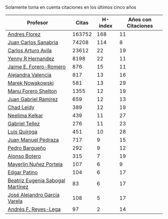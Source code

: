 Solamente toma en cuenta citaciones en los últimos cinco años

Profesor | Citas | H-index | Años con Citaciones |
----  | ----- | --- | --- |
[Andres Florez](https://scholar.google.com.co/citations?user=SUG6ga0AAAAJ&hl=en) | 163752 | 168 |  11 | 
[Juan Carlos Sanabria](https://scholar.google.com/citations?user=ExNZQTIAAAAJ&hl=en)| 74208 | 114 | 8|
[Carlos Arturo Avila](https://scholar.google.com.co/citations?user=jitNa1QAAAAJ&hl=en)| 23612 | 22 | 19 |
[Yenny R Hernandez](https://scholar.google.com.co/citations?user=KXWwfMMAAAAJ&hl=en) | 8198 | 22 | 11 | 
[Jaime E. Forero-Romero](https://scholar.google.com.co/citations?user=TLTK6WgAAAAJ&hl=en) | 876 | 15 | 11 |
[Alejandra Valencia](https://scholar.google.com.co/citations?user=7Fa-MFYAAAAJ&hl=en) | 817 | 13 | 16 |
[Marek Nowakowski](https://scholar.google.com.co/citations?user=ctFaBNQAAAAJ&hl=en) | 581 | 13 | 29 |
[Manu Forero Shelton](https://scholar.google.com.co/citations?user=0_jvORsAAAAJ&hl=en) | 1355 | 12 | 19 |
[Juan Gabriel Ramírez](https://scholar.google.com.co/citations?user=q0NfAgEAAAAJ&hl=en) | 659 | 12 | 13 |
[Chad Leidy](https://scholar.google.com.co/citations?user=n-rGcH4AAAAJ&hl=en) | 389 | 12 | 19 |
[Neelima Kelkar](https://scholar.google.com.co/citations?user=BMxIj5AAAAAJ&hl=en) | 439 | 11 | 27 |
[Gabriel Tellez](https://scholar.google.com.co/citations?user=1JHuoIAAAAAJ&hl=en) | 276 | 11 | 23 |
[Luis Quiroga](https://scholar.google.com.co/citations?user=PPvfyVwAAAAJ&hl=en) | 451 | 10 | 28 |
[Juan Manuel Pedraza](https://scholar.google.com.co/citations?user=x8-YWMsAAAAJ&hl=en) | 717 | 9 | 15 |
[Pedro Bargueño](https://scholar.google.com.co/citations?user=euepDO8AAAAJ&hl=en) | 292 | 9 | 12 |
[Alonso Botero](https://scholar.google.com.co/citations?user=e06A7mUAAAAJ&hl=en) | 315 | 7 | 19 |
[Mayerlin Nuñez Portela](https://scholar.google.com.co/citations?user=znFnm4wAAAAJ&hl=en) | 107 | 6 | 9 |
[Edgar Patino](https://scholar.google.com.co/citations?user=bx4dJNgAAAAJ&hl=en) | 104 | 6 | 17 | 
[Beatriz Eugenia Sabogal Martínez](https://scholar.google.com.co/citations?user=T-0RjQYAAAAJ&hl=en) | 83 | 6 | 17 |
[José Alejandro García Varela](https://scholar.google.com.co/citations?user=iA0H5dgAAAAJ&hl=en) | 108 | 5 | 17 |
[Andrés F. Reyes-Lega](https://scholar.google.com.co/citations?user=04V0g64AAAAJ&hl=en) | 97 | 2 | 14 | 



